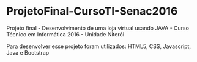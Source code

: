 # ProjetoFinal-CursoTI-Senac2016
Projeto final - Desenvolvimento de uma loja virtual usando JAVA - Curso Técnico em Informática 2016 - Unidade Niterói

Para desenvolver esse projeto foram utilizados: HTML5, CSS, Javascript, Java e Bootstrap


